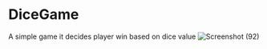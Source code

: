 # DiceGame
A simple game it decides player win based on dice value
![Screenshot (92)](https://user-images.githubusercontent.com/89605949/227870499-1e47d775-5047-4a3f-8b92-35eaa7fc6686.png)
